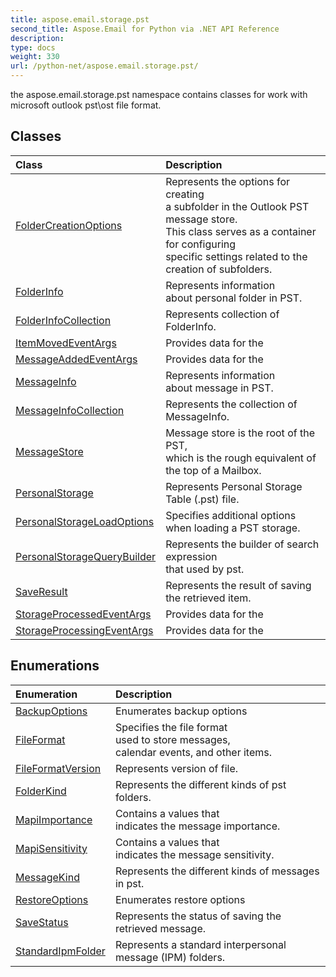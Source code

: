 ```yaml
---
title: aspose.email.storage.pst
second_title: Aspose.Email for Python via .NET API Reference
description: 
type: docs
weight: 330
url: /python-net/aspose.email.storage.pst/
---
```



the aspose.email.storage.pst namespace contains classes for work with microsoft outlook pst\ost file format.

## Classes
| Class | Description |
| :- | :- |
|[FolderCreationOptions](/email/python-net/aspose.email.storage.pst/foldercreationoptions/)|Represents the options for creating <br/>            a subfolder in the Outlook PST message store.<br/>            This class serves as a container for configuring <br/>            specific settings related to the creation of subfolders.|
|[FolderInfo](/email/python-net/aspose.email.storage.pst/folderinfo/)|Represents information<br/>            about personal folder in PST.|
|[FolderInfoCollection](/email/python-net/aspose.email.storage.pst/folderinfocollection/)|Represents collection of FolderInfo.|
|[ItemMovedEventArgs](/email/python-net/aspose.email.storage.pst/itemmovedeventargs/)|Provides data for the|
|[MessageAddedEventArgs](/email/python-net/aspose.email.storage.pst/messageaddedeventargs/)|Provides data for the|
|[MessageInfo](/email/python-net/aspose.email.storage.pst/messageinfo/)|Represents information<br/>            about message in PST.|
|[MessageInfoCollection](/email/python-net/aspose.email.storage.pst/messageinfocollection/)|Represents the collection of MessageInfo.|
|[MessageStore](/email/python-net/aspose.email.storage.pst/messagestore/)|Message store is the root of the PST, <br/>            which is the rough equivalent of the top of a Mailbox.|
|[PersonalStorage](/email/python-net/aspose.email.storage.pst/personalstorage/)|Represents Personal Storage Table (.pst) file.|
|[PersonalStorageLoadOptions](/email/python-net/aspose.email.storage.pst/personalstorageloadoptions/)|Specifies additional options when loading a PST storage.|
|[PersonalStorageQueryBuilder](/email/python-net/aspose.email.storage.pst/personalstoragequerybuilder/)|Represents the builder of search expression<br/>            that used by pst.|
|[SaveResult](/email/python-net/aspose.email.storage.pst/saveresult/)|Represents the result of saving the retrieved item.|
|[StorageProcessedEventArgs](/email/python-net/aspose.email.storage.pst/storageprocessedeventargs/)|Provides data for the|
|[StorageProcessingEventArgs](/email/python-net/aspose.email.storage.pst/storageprocessingeventargs/)|Provides data for the|
## Enumerations
| Enumeration | Description |
| :- | :- |
|[BackupOptions](/email/python-net/aspose.email.storage.pst/backupoptions/)|Enumerates backup options|
|[FileFormat](/email/python-net/aspose.email.storage.pst/fileformat/)|Specifies the file format <br/>            used to store messages, <br/>            calendar events, and other items.|
|[FileFormatVersion](/email/python-net/aspose.email.storage.pst/fileformatversion/)|Represents version of file.|
|[FolderKind](/email/python-net/aspose.email.storage.pst/folderkind/)|Represents the different kinds of pst folders.|
|[MapiImportance](/email/python-net/aspose.email.storage.pst/mapiimportance/)|Contains a values that <br/>            indicates the message importance.|
|[MapiSensitivity](/email/python-net/aspose.email.storage.pst/mapisensitivity/)|Contains a values that <br/>            indicates the message sensitivity.|
|[MessageKind](/email/python-net/aspose.email.storage.pst/messagekind/)|Represents the different kinds of messages in pst.|
|[RestoreOptions](/email/python-net/aspose.email.storage.pst/restoreoptions/)|Enumerates restore options|
|[SaveStatus](/email/python-net/aspose.email.storage.pst/savestatus/)|Represents the status of saving the retrieved message.|
|[StandardIpmFolder](/email/python-net/aspose.email.storage.pst/standardipmfolder/)|Represents a standard interpersonal message (IPM) folders.|
